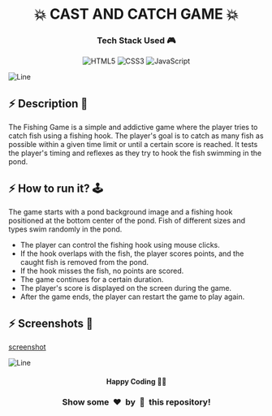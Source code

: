 <h1 align='center'><b>💥 CAST AND CATCH GAME 💥</b></h1>

<h3 align='center'>Tech Stack Used 🎮</h3>

<div align='center'>

  ![HTML5](https://img.shields.io/badge/html5-%23E34F26.svg?style=for-the-badge&logo=html5&logoColor=white)
  ![CSS3](https://img.shields.io/badge/css3-%231572B6.svg?style=for-the-badge&logo=css3&logoColor=white)
  ![JavaScript](https://img.shields.io/badge/javascript-%23323330.svg?style=for-the-badge&logo=javascript&logoColor=%23F7DF1E)
</div>


![Line](https://github.com/Avdhesh-Varshney/WebMasterLog/assets/114330097/4b78510f-a941-45f8-a9d5-80ed0705e847)

<!-- -------------------------------------------------------------------------------------------------------------- -->

## :zap: Description 📃

The Fishing Game is a simple and addictive game where the player tries to catch fish using a fishing hook. The player's goal is to catch as many fish as possible within a given time limit or until a certain score is reached. It tests the player's timing and reflexes as they try to hook the fish swimming in the pond.


## :zap: How to run it? 🕹️

The game starts with a pond background image and a fishing hook positioned at the bottom center of the pond.
Fish of different sizes and types swim randomly in the pond.

- The player can control the fishing hook using mouse clicks.
- If the hook overlaps with the fish, the player scores points, and the caught fish is removed from the pond.
- If the hook misses the fish, no points are scored.
- The game continues for a certain duration.
- The player's score is displayed on the screen during the game.
- After the game ends, the player can restart the game to play again.


## :zap: Screenshots 📸

[screenshot](./screenshot.png)

![Line](https://github.com/Avdhesh-Varshney/WebMasterLog/assets/114330097/4b78510f-a941-45f8-a9d5-80ed0705e847)

<!-- -------------------------------------------------------------------------------------------------------------- -->

<h4 align='center'>Happy Coding 🧑‍💻</h4>

<h3 align="center">Show some &nbsp;❤️&nbsp; by &nbsp;🌟&nbsp; this repository!</h3>
